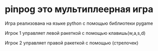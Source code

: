 # pinpog это мультиплеерная игра
Игра реализована на языке python с помощью библиотеки pygame

Игрок 1 управляет левой ракеткой с
помощью клавишь(w,a,s,d)

Игрок 2 управляет правой ракеткой с 
помощью (стрелочек)
